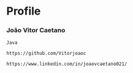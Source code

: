# Profile

### João Vitor Caetano

~~~
Java
~~~

~~~
https://github.com/Vitorjoaoc
~~~

~~~
https://www.linkedin.com/in/joaovcaetano021/
~~~
